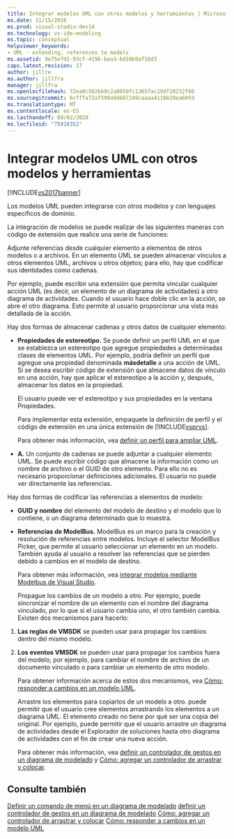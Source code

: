 ```yaml
---
title: Integrar modelos UML con otros modelos y herramientas | Microsoft Docs
ms.date: 11/15/2016
ms.prod: visual-studio-dev14
ms.technology: vs-ide-modeling
ms.topic: conceptual
helpviewer_keywords:
- UML - extending, references to models
ms.assetid: 9e75e7d1-93cf-4196-baa3-bd10b9af16d3
caps.latest.revision: 17
author: jillre
ms.author: jillfra
manager: jillfra
ms.openlocfilehash: 72ea0c562bb9c2a8050fc1365fac19df20232f80
ms.sourcegitcommit: 6cfffa72af599a9d667249caaaa411bb28ea69fd
ms.translationtype: MT
ms.contentlocale: es-ES
ms.lasthandoff: 09/02/2020
ms.locfileid: "75918352"
---
```

# <a name="integrate-uml-models-with-other-models-and-tools"></a>Integrar modelos UML con otros modelos y herramientas
[!INCLUDE[vs2017banner](../includes/vs2017banner.md)]

Los modelos UML pueden integrarse con otros modelos y con lenguajes específicos de dominio.

 La integración de modelos se puede realizar de las siguientes maneras con código de extensión que realice una serie de funciones:

 Adjunte referencias desde cualquier elemento a elementos de otros modelos o a archivos.
En un elemento UML se pueden almacenar vínculos a otros elementos UML, archivos u otros objetos; para ello, hay que codificar sus identidades como cadenas.

 Por ejemplo, puede escribir una extensión que permita vincular cualquier acción UML (es decir, un elemento de un diagrama de actividades) a otro diagrama de actividades. Cuando el usuario hace doble clic en la acción, se abre el otro diagrama. Esto permite al usuario proporcionar una vista más detallada de la acción.

 Hay dos formas de almacenar cadenas y otros datos de cualquier elemento:

- **Propiedades de estereotipo.** Se puede definir un perfil UML en el que se establezca un estereotipo que agregue propiedades a determinadas clases de elementos UML. Por ejemplo, podría definir un perfil que agregue una propiedad denominada **másdetalle** a una acción de UML. Si se desea escribir código de extensión que almacene datos de vínculo en una acción, hay que aplicar el estereotipo a la acción y, después, almacenar los datos en la propiedad.

   El usuario puede ver el estereotipo y sus propiedades en la ventana Propiedades.

   Para implementar esta extensión, empaquete la definición de perfil y el código de extensión en una única extensión de [!INCLUDE[vsprvs](../includes/vsprvs-md.md)].

   Para obtener más información, vea [definir un perfil para ampliar UML](../modeling/define-a-profile-to-extend-uml.md).

- **A.** Un conjunto de cadenas se puede adjuntar a cualquier elemento UML. Se puede escribir código que almacene la información como un nombre de archivo o el GUID de otro elemento. Para ello no es necesario proporcionar definiciones adicionales. El usuario no puede ver directamente las referencias.

Hay dos formas de codificar las referencias a elementos de modelo:

- **GUID y nombre** del elemento del modelo de destino y el modelo que lo contiene, o un diagrama determinado que lo muestra.

- **Referencias de ModelBus.** ModelBus es un marco para la creación y resolución de referencias entre modelos. Incluye el selector ModelBus Picker, que permite al usuario seleccionar un elemento en un modelo. También ayuda al usuario a resolver las referencias que se pierden debido a cambios en el modelo de destino.

   Para obtener más información, vea [integrar modelos mediante Modelbus de Visual Studio](../modeling/integrating-models-by-using-visual-studio-modelbus.md).

  Propague los cambios de un modelo a otro.
  Por ejemplo, puede sincronizar el nombre de un elemento con el nombre del diagrama vinculado, por lo que si el usuario cambia uno, el otro también cambia. Existen dos mecanismos para hacerlo:

1. **Las reglas de VMSDK** se pueden usar para propagar los cambios dentro del mismo modelo.

2. **Los eventos VMSDK** se pueden usar para propagar los cambios fuera del modelo; por ejemplo, para cambiar el nombre de archivo de un documento vinculado o para cambiar un elemento de otro modelo.

   Para obtener información acerca de estos dos mecanismos, vea [Cómo: responder a cambios en un modelo UML](../misc/how-to-respond-to-changes-in-a-uml-model.md).

   Arrastre los elementos para copiarlos de un modelo a otro. puede permitir que el usuario cree elementos arrastrando los elementos a un diagrama UML. El elemento creado no tiene por qué ser una copia del original. Por ejemplo, puede permitir que el usuario arrastre un diagrama de actividades desde el Explorador de soluciones hasta otro diagrama de actividades con el fin de crear una nueva acción.

   Para obtener más información, vea [definir un controlador de gestos en un diagrama de modelado](../modeling/define-a-gesture-handler-on-a-modeling-diagram.md) y [Cómo: agregar un controlador de arrastrar y colocar](../modeling/how-to-add-a-drag-and-drop-handler.md).

## <a name="see-also"></a>Consulte también
 [Definir un comando de menú en un diagrama de modelado](../modeling/define-a-menu-command-on-a-modeling-diagram.md) [definir un controlador de gestos en un diagrama de modelado](../modeling/define-a-gesture-handler-on-a-modeling-diagram.md) [Cómo: agregar un controlador de arrastrar y colocar](../modeling/how-to-add-a-drag-and-drop-handler.md) [Cómo: responder a cambios en un modelo UML](../misc/how-to-respond-to-changes-in-a-uml-model.md)
